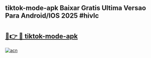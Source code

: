 ## tiktok-mode-apk Baixar Gratis Ultima Versao Para Android/IOS 2025 #hivlc

# <h2><a href="https://ainizakaria.my?title=tiktok-mode-apk&ref=20M">🔗👉 🔴 tiktok-mode-apk</a></h2>

[![acn](https://github.com/user-attachments/assets/0f9c940e-d8b0-45ae-aac7-cd30a18b3e1c)](https://ainizakaria.my?title=tiktok-mode-apk&ref=20M)

